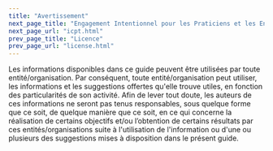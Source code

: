 ```yaml
---
title: "Avertissement"
next_page_title: "Engagement Intentionnel pour les Praticiens et les Enseignants de la Sociocratie 3.0 (ICPT)"
next_page_url: "icpt.html"
prev_page_title: "Licence"
prev_page_url: "license.html"
---
```



Les informations disponibles dans ce guide peuvent être utilisées par toute entité/organisation. Par conséquent, toute entité/organisation peut utiliser, les informations et les suggestions offertes qu'elle trouve utiles, en fonction des particularités de son activité. Afin de lever tout doute, les auteurs de ces informations ne seront pas tenus responsables, sous quelque forme que ce soit, de quelque manière que ce soit, en ce qui concerne la réalisation de certains objectifs et/ou l’obtention de certains résultats par ces entités/organisations suite à l'utilisation de l'information ou d'une ou plusieurs des suggestions mises à disposition dans le présent guide.
